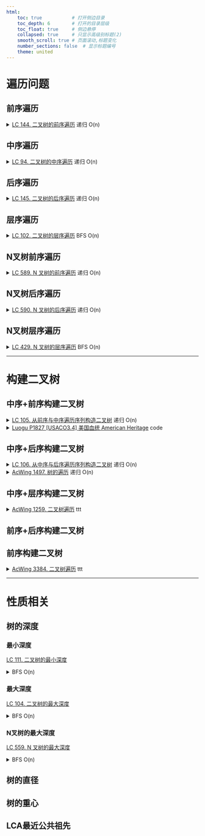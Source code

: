 ```yaml
---
html:
    toc: true           # 打开侧边目录
    toc_depth: 6        # 打开的目录层级
    toc_float: true     # 侧边悬停
    collapsed: true     # 只显示高级别标题(2)
    smooth_scroll: true # 页面滚动,标题变化
    number_sections: false  # 显示标题编号
    theme: united
--- 
```


# 遍历问题

## 前序遍历


<details><summary><a href="https://leetcode.cn/problems/binary-tree-preorder-traversal/" target="_blank">LC 144. 二叉树的前序遍历</a> 递归 O(n)</summary> 

```cpp
class Solution {
public:
    vector<int> preorderTraversal(TreeNode* root) {
        vector<int> T, L, R;
        if(!root) return T;
        
        L = preorderTraversal(root->left);
        R = preorderTraversal(root->right);

        T.push_back(root->val); // 前序
        T.insert(T.end(), L.begin(), L.end());
        T.insert(T.end(), R.begin(), R.end());
        return T;
    }
};
```
</details>

## 中序遍历

<details><summary><a href="https://leetcode.cn/problems/binary-tree-inorder-traversal/" target="_blank">LC 94. 二叉树的中序遍历</a> 递归 O(n)</summary> 

```cpp
class Solution {
public:
    vector<int> inorderTraversal(TreeNode* root) {
        vector<int> T, L, R;
        if(!root) return T;
        
        L = inorderTraversal(root->left);
        R = inorderTraversal(root->right);

        T.insert(T.end(), L.begin(), L.end());
        T.push_back(root->val); // 中序
        T.insert(T.end(), R.begin(), R.end());
        return T;
    }
};
```
</details>

## 后序遍历

<details><summary><a href="https://leetcode.cn/problems/binary-tree-postorder-traversal/" target="_blank">LC 145. 二叉树的后序遍历</a> 递归 O(n)</summary> 

```cpp
class Solution {
public:
    vector<int> postorderTraversal(TreeNode* root) {
        vector<int> T, L, R;
        if(!root) return T;
        
        L = postorderTraversal(root->left);
        R = postorderTraversal(root->right);

        T.insert(T.end(), L.begin(), L.end());
        T.insert(T.end(), R.begin(), R.end());
        T.push_back(root->val); // 后序
        return T;
    }
};
```
</details>

## 层序遍历

<details><summary><a href="https://leetcode.cn/problems/binary-tree-level-order-traversal/" target="_blank">LC 102. 二叉树的层序遍历</a> BFS O(n)</summary> 

```cpp
class Solution {
public:
    vector<vector<int>> levelOrder(TreeNode* root) {
        vector<vector<int> > T;
        if(!root) return T;

        queue<pair<TreeNode, int>> q;
        q.push({*root, 0});

        while(q.size()){
            auto t = q.front().first;
            auto dep = q.front().second;
            q.pop();

            if(T.size()==dep) T.push_back({});
            T[dep].push_back(t.val);
            
            if(t.left)  q.push({*t.left, dep+1});
            if(t.right) q.push({*t.right,dep+1});
        }

        return T;
    }
};
```
</details>

## N叉树前序遍历



<details><summary><a href="https://leetcode.cn/problems/n-ary-tree-preorder-traversal/" target="_blank">LC 589. N 叉树的前序遍历</a> 递归 O(n)</summary> 

```cpp
class Solution {
public:
    vector<int> preorder(Node* root) {
        vector<int> T;
        if(!root) return T;

        T.push_back(root->val); // 前序

        for(auto t: root->children){
            vector<int> C = preorder(t);
            T.insert(T.end(), C.begin(), C.end());
        }
        return T;
    }
};
```
</details>

## N叉树后序遍历

<details><summary><a href="https://leetcode.cn/problems/n-ary-tree-postorder-traversal/" target="_blank">LC 590. N 叉树的后序遍历</a> 递归 O(n)</summary> 

```cpp
class Solution {
public:
    vector<int> postorder(Node* root) {
        vector<int> T;
        if(!root) return T;

        for(auto t: root->children){
            vector<int> C = postorder(t);
            T.insert(T.end(), C.begin(), C.end());
        }

        T.push_back(root->val); // 后序
        return T;
    }
};
```
</details>

## N叉树层序遍历

<details><summary><a href="https://leetcode.cn/problems/n-ary-tree-level-order-traversal/" target="_blank">LC 429. N 叉树的层序遍历</a> BFS O(n)</summary> 

```cpp
class Solution {
public:
    vector<vector<int>> levelOrder(Node* root) {
        vector<vector<int> > T;
        if(!root) return T;

        queue<pair<Node, int>> q;
        q.push({*root, 0});

        while(q.size()){
            auto t = q.front().first;
            auto dep = q.front().second;
            q.pop();

            if(T.size()==dep) T.push_back({});
            T[dep].push_back(t.val);
            
            for(auto u: t.children)
                q.push({*u, dep+1});
        }
        return T;
    }
};
```
</details>

---

# 构建二叉树

## 中序+前序构建二叉树

<details><summary><a href="https://leetcode.cn/problems/construct-binary-tree-from-preorder-and-inorder-traversal/" target="_blank">LC 105. 从前序与中序遍历序列构造二叉树</a> 递归 O(n)</summary> 

```cpp
class Solution {
public:
    TreeNode* buildTree(vector<int>& pre, vector<int>& in) {
        for (int i = 0; i < in.size(); i++)
        if (in[i] == pre[0]) {
            vector<int> lp(pre.begin() + 1,     pre.begin() + i + 1);
            vector<int> li( in.begin(),          in.begin() + i);
            vector<int> rp(pre.begin() + i + 1, pre.end());
            vector<int> ri( in.begin() + i + 1,  in.end());
            TreeNode *T = new TreeNode(pre[0], buildTree(lp, li), buildTree(rp, ri));
            return T;
        }
        return NULL;
    }
};
```

</details>


<details><summary><a href="https://www.luogu.com.cn/problem/P1827" target="_blank">Luogu P1827 [USACO3.4] 美国血统 American Heritage</a> code</summary>

```cpp
#include <iostream>
#include <cstring>
using namespace std;

const int N=30;

struct node{
    char date;
    node *left, *right;
};

int in[N];  // 中序
int pre[N]; // 前序
int n;

node *dfs(int inL, int inR, int preL, int preR){
    for(int i=inL; i<=inR; i++)
        if(in[i] == pre[preL]){ // 找到了
            node *t = new node();
            t->date = in[i];
            t->left = dfs(inL, i-1, preL+1, preL+i-inL);
            t->right= dfs(i+1, inR, preL+i-inL+1, preR);
            return t;
        }

    return NULL;
}

void PP(node* u){
    if(u && u->left) PP(u->left);
    if(u && u->right) PP(u->right);
    printf("%c", u->date);
}

int main(){
    string s; cin>>s; n=s.size();
    for(int i=1; i<=n; i++) in[i] = s[i-1];
    cin>>s;
    for(int i=1; i<=n; i++) pre[i] = s[i-1];
    
    node *root = new node();
    root = dfs(1, n, 1, n);

    PP(root);

    return 0;
}
```
</details>

## 中序+后序构建二叉树

<details><summary><a href="https://leetcode.cn/problems/construct-binary-tree-from-inorder-and-postorder-traversal/" target="_blank">LC 106. 从中序与后序遍历序列构造二叉树</a> 递归 O(n)</summary> 

```cpp
class Solution {
public:
    TreeNode* buildTree(vector<int>& in, vector<int>& pos) {
        for(int i=0; i<in.size(); i++)
        if(in[i]==pos[pos.size()-1]){
            vector<int> li( in.begin(),      in.begin()+i);
            vector<int> lp(pos.begin(),     pos.begin()+i);
            vector<int> ri( in.begin()+i+1,  in.end());
            vector<int> rp(pos.begin()+i,   pos.end()-1);
            TreeNode *T = new TreeNode(pos[pos.size()-1], buildTree(li, lp), buildTree(ri, rp));
            return T;
        }
        return NULL;
    }
};
```

</details>

<details><summary><a href="https://www.acwing.com/problem/content/1499/" target="_blank">AcWing 1497. 树的遍历</a> 递归 O(n)</summary> 

```cpp
#include <stdio.h>

const int N = 40;

struct node {
    int date;
    node* left, *right;
};

int in[N];  // 中序
int pos[N]; // 后序
node q[N];
int f, e;

int n;

node* dfs(int posL, int posR, int inL, int inR) {
    for (int i = inL; i <= inR; i++)
        if (in[i] == pos[posR]) {
            node* t = new node();
            t->date = pos[posR];
            t->left =  dfs(posL,       posL+i-inL-1, inL, i-1);
            t->right = dfs(posL+i-inL, posR-1,       i+1, inR);
            return t;
        }
    return NULL;
}

int main() {
    scanf("%d", &n);
    for (int i = 0; i < n; i++) scanf("%d", &pos[i]);
    for (int i = 0; i < n; i++) scanf("%d", &in[i]);

    node* root = new node();
    root = dfs(0, n-1, 0, n-1);

    q[++e] = *root;
    while (++f <= e) {
        printf("%d ", q[f].date);
        if (q[f].left) q[++e] = *q[f].left;
        if (q[f].right)q[++e] = *q[f].right;
    }

    return 0;
}

```

</details>


## 中序+层序构建二叉树

<details><summary><a href="https://www.acwing.com/problem/content/1261/" target="_blank">AcWing 1259. 二叉树遍历</a> ttt</summary> 


</details>

## 前序+后序构建二叉树

## 前序构建二叉树

<details><summary><a href="https://www.acwing.com/problem/content/3387/" target="_blank">AcWing 3384. 二叉树遍历</a> ttt</summary> 


</details>

---

# 性质相关

## 树的深度

### 最小深度

<a href="https://leetcode.cn/problems/minimum-depth-of-binary-tree/" target="_blank">LC 111. 二叉树的最小深度</a>
<details><summary>BFS O(n)</summary> 

```cpp
class Solution {
public:
    int minDepth(TreeNode* root) {
        if(!root) return 0;
        int ans=0x3f3f3f3f;
        queue<pair<TreeNode, int>> q;
        q.push({*root, 1});

        while(q.size()){
            auto t = q.front().first;
            auto dep = q.front().second;
            q.pop();

            if(!t.left && !t.right)
                ans=min(ans, dep);
            if(t.left)  q.push({*t.left, dep+1});
            if(t.right) q.push({*t.right,dep+1});
        }
        return ans;
    }
};
```
</details>

### 最大深度

<a href="https://leetcode.cn/problems/maximum-depth-of-binary-tree/" target="_blank">LC 104. 二叉树的最大深度</a>
<details><summary>BFS O(n)</summary> 

```cpp
class Solution {
public:
    int maxDepth(TreeNode* root) {
        if(!root) return 0;
        int ans=-0x3f3f3f3f;
        queue<pair<TreeNode, int>> q;
        q.push({*root, 1});

        while(q.size()){
            auto t = q.front().first;
            auto dep = q.front().second;
            q.pop();

            if(!t.left && !t.right)
                ans=max(ans, dep);
            if(t.left)  q.push({*t.left, dep+1});
            if(t.right) q.push({*t.right,dep+1});
        }
        return ans;
    }
};
```
</details>

### N叉树的最大深度

<a href="https://leetcode.cn/problems/maximum-depth-of-n-ary-tree/" target="_blank">LC 559. N 叉树的最大深度</a>
<details><summary>BFS O(n)</summary> 

```cpp
class Solution {
public:
    int maxDepth(Node* root) {
        int ans = -0x3f3f3f3f;
        if(!root) return 0;

        queue<pair<Node, int>> q;
        q.push({*root, 1});

        while(q.size()){
            auto t = q.front().first;
            auto dep = q.front().second;
            q.pop();

            if(t.children.size()==0) ans=max(ans, dep);
            
            for(auto u: t.children)
                q.push({*u, dep+1});
        }
        return ans;
    }
};
```
</details>

## 树的直径

## 树的重心

## LCA最近公共祖先
